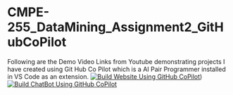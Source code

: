 # CMPE-255_DataMining_Assignment2_GitHubCoPilot
Following are the Demo Video Links from Youtube demonstrating projects I have created using Git Hub Co Pilot which is a AI Pair Programmer installed in VS Code as an extension.
[![Build Website Using GitHub CoPilot](https://img.youtube.com/vi/oNOF1RvHo5E/0.jpg)](https://www.youtube.com/watch?v=oNOF1RvHo5E))
[![Build ChatBot Using GitHub CoPilot](https://img.youtube.com/vi/4yfkGQtN1UE/0.jpg)](https://www.youtube.com/watch?v=4yfkGQtN1UE) 
